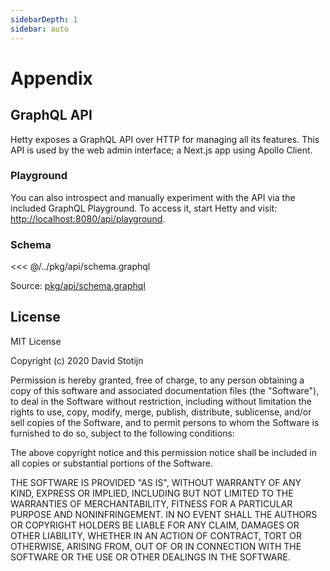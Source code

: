```yaml
---
sidebarDepth: 1
sidebar: auto
---
```


# Appendix

## GraphQL API

Hetty exposes a GraphQL API over HTTP for managing all its features. This API is
used by the web admin interface; a Next.js app using Apollo Client.

### Playground

You can also introspect and manually experiment with the API via the included GraphQL Playground. To access it, start Hetty and visit: [http://localhost:8080/api/playground](http://localhost:8080/api/playground).

### Schema

<<< @/../pkg/api/schema.graphql

Source: [pkg/api/schema.graphql](https://github.com/dstotijn/hetty/blob/master/pkg/api/schema.graphql)

## License

MIT License

Copyright (c) 2020 David Stotijn

Permission is hereby granted, free of charge, to any person obtaining a copy
of this software and associated documentation files (the "Software"), to deal
in the Software without restriction, including without limitation the rights
to use, copy, modify, merge, publish, distribute, sublicense, and/or sell
copies of the Software, and to permit persons to whom the Software is
furnished to do so, subject to the following conditions:

The above copyright notice and this permission notice shall be included in all
copies or substantial portions of the Software.

THE SOFTWARE IS PROVIDED "AS IS", WITHOUT WARRANTY OF ANY KIND, EXPRESS OR
IMPLIED, INCLUDING BUT NOT LIMITED TO THE WARRANTIES OF MERCHANTABILITY,
FITNESS FOR A PARTICULAR PURPOSE AND NONINFRINGEMENT. IN NO EVENT SHALL THE
AUTHORS OR COPYRIGHT HOLDERS BE LIABLE FOR ANY CLAIM, DAMAGES OR OTHER
LIABILITY, WHETHER IN AN ACTION OF CONTRACT, TORT OR OTHERWISE, ARISING FROM,
OUT OF OR IN CONNECTION WITH THE SOFTWARE OR THE USE OR OTHER DEALINGS IN THE
SOFTWARE.
